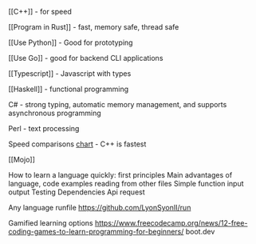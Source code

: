 
[[C++]] - for speed

[[Program in Rust]] - fast, memory safe, thread safe

[[Use Python]] - Good for prototyping

[[Use Go]] - good for backend CLI applications

[[Typescript]] - Javascript with types

[[Haskell]] - functional programming

C# - strong typing, automatic memory management, and supports asynchronous programming

Perl - text processing

Speed comparisons [chart](https://github.com/niklas-heer/speed-comparison) - C++ is fastest

[[Mojo]]

How to learn a language quickly: first principles
Main advantages of language, code examples
reading from other files
Simple function input output
Testing
Dependencies
Api request

Any language runfile
https://github.com/LyonSyonII/run

Gamified learning options
https://www.freecodecamp.org/news/12-free-coding-games-to-learn-programming-for-beginners/
boot.dev

